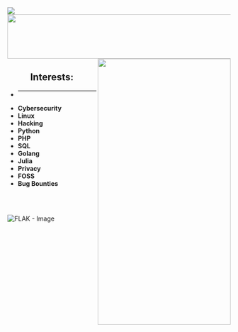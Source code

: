 <img src="https://i.pinimg.com/736x/10/a3/bb/10a3bb8c674a3e3d4a6437805db72b25.jpg"/>
<br/>
    <img align="center" src="https://github-readme-stats.vercel.app/api/top-langs/?username=derealizations&layout=donut" width="600" height="100" />
    <img align="right" src="https://github-readme-stats.vercel.app/api?username=derealizations&show_icons=true&theme=dracula" width="300" height="600" />
<br/>
<h2 align="center">
    Interests:
</h2>

- ****
- **Cybersecurity**
- **Linux**
- **Hacking**
- **Python**
- **PHP**
- **SQL**
- **Golang**
- **Julia**
- **Privacy**
- **FOSS**
- **Bug Bounties**
<br/>
<br/>

![FLAK - Image](https://source.unsplash.com/random/800x400?sweden)

